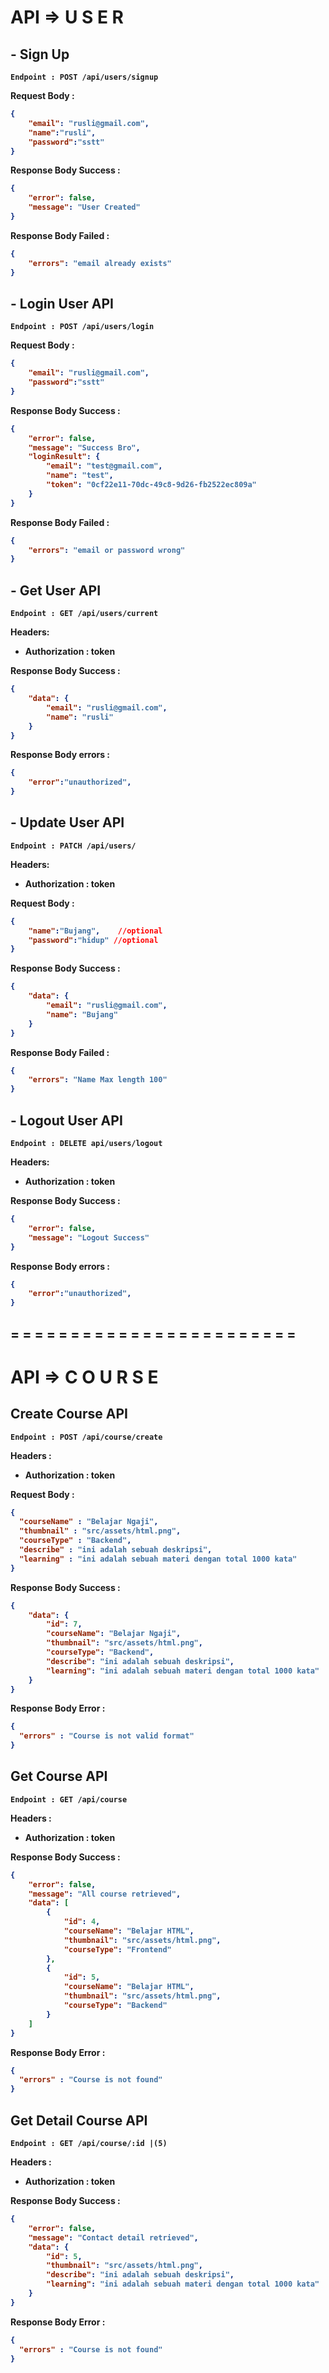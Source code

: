 <B>

# API => U S E R

## - Sign Up 
```
Endpoint : POST /api/users/signup
```
Request Body :


```json
{
    "email": "rusli@gmail.com",
    "name":"rusli",
    "password":"sstt"
}
```
Response Body Success :

```json
{
    "error": false,
    "message": "User Created"
}
```
Response Body Failed :

```json
{
    "errors": "email already exists"
}
```
## - Login User API
```
Endpoint : POST /api/users/login
```
Request Body :

```json
{
    "email": "rusli@gmail.com",
    "password":"sstt"
}
```
Response Body Success :

```json
{
    "error": false,
    "message": "Success Bro",
    "loginResult": {
        "email": "test@gmail.com",
        "name": "test",
        "token": "0cf22e11-70dc-49c8-9d26-fb2522ec809a"
    }
}
```

Response Body Failed :

```json
{
    "errors": "email or password wrong"
}
```

## - Get User API
```
Endpoint : GET /api/users/current
```
Headers:
- Authorization : token

Response Body Success :
```json
{
    "data": {
        "email": "rusli@gmail.com",
        "name": "rusli"
    }
}
```

Response Body errors :
```json
{
    "error":"unauthorized",
}
```

## - Update User API
```
Endpoint : PATCH /api/users/
```


Headers:
- Authorization : token

Request Body :

```json
{
    "name":"Bujang",    //optional
    "password":"hidup" //optional
}
```

Response Body Success :

```json
{
    "data": {
        "email": "rusli@gmail.com",
        "name": "Bujang"
    }
}
```
Response Body Failed :

```json
{
    "errors": "Name Max length 100"
}

```


## - Logout User API
```
Endpoint : DELETE api/users/logout
```
Headers:
- Authorization : token

Response Body Success :

```json
{
    "error": false,
    "message": "Logout Success"
}
```
Response Body errors :
```json
{
    "error":"unauthorized",
}
```
## =  =  =  =  =  =  =  =  =  =  =  =  =  =  =  =  = = =  =  =  =  =  =  
# API => C O U R S E

## Create Course API

```
Endpoint : POST /api/course/create
```

Headers : 
- Authorization : token

Request Body :

```json
{
  "courseName" : "Belajar Ngaji",
  "thumbnail" : "src/assets/html.png",
  "courseType" : "Backend",
  "describe" : "ini adalah sebuah deskripsi",
  "learning" : "ini adalah sebuah materi dengan total 1000 kata"
}
```

Response Body Success : 

```json
{
    "data": {
        "id": 7,
        "courseName": "Belajar Ngaji",
        "thumbnail": "src/assets/html.png",
        "courseType": "Backend",
        "describe": "ini adalah sebuah deskripsi",
        "learning": "ini adalah sebuah materi dengan total 1000 kata"
    }
}
```

Response Body Error :

```json
{
  "errors" : "Course is not valid format"
}
```

## Get Course API
```
Endpoint : GET /api/course
```
Headers :
- Authorization : token

Response Body Success :

```json
{
    "error": false,
    "message": "All course retrieved",
    "data": [
        {
            "id": 4,
            "courseName": "Belajar HTML",
            "thumbnail": "src/assets/html.png",
            "courseType": "Frontend"
        },
        {
            "id": 5,
            "courseName": "Belajar HTML",
            "thumbnail": "src/assets/html.png",
            "courseType": "Backend"
        }
    ]
}
```

Response Body Error :

```json
{
  "errors" : "Course is not found"
}
```

## Get Detail Course API
```
Endpoint : GET /api/course/:id |(5)
```
Headers :
- Authorization : token

Response Body Success :

```json
{
    "error": false,
    "message": "Contact detail retrieved",
    "data": {
        "id": 5,
        "thumbnail": "src/assets/html.png",
        "describe": "ini adalah sebuah deskripsi",
        "learning": "ini adalah sebuah materi dengan total 1000 kata"
    }
}
```

Response Body Error :

```json
{
  "errors" : "Course is not found"
}
```